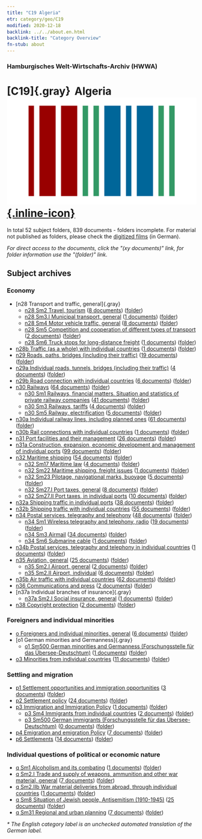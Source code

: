 ```yaml
---
title: "C19 Algeria"
etr: category/geo/C19
modified: 2020-12-18
backlink: ../../about.en.html
backlink-title: "Category Overview"
fn-stub: about
---
```


### Hamburgisches Welt-Wirtschafts-Archiv (HWWA)
# [C19]{.gray}&#8201; Algeria&#160; [![Wikidata item](/images/Wikidata-logo.svg){.inline-icon}](http://www.wikidata.org/entity/Q262)





In total 52 subject folders, 839 documents - folders incomplete.
For material not published as folders, please check the [digitized films](/film/h1_sh) (in German).

_For direct access to the documents, click the "(xy documents)" link, for folder information use the "(folder)" link._

## Subject archives



### Economy

- [n28 Transport and traffic, general]{.gray}
  - [n28 Sm2 Travel, tourism](../../../subject/about.en.html#n28_Sm2) (<a href="https://dfg-viewer.de/show/?tx_dlf[id]=https://pm20.zbw.eu/mets/sh/1413xx/141354/1616xx/161625/public.mets.en.xml" target="_blank">8 documents</a>) ([folder](http://purl.org/pressemappe20/folder/sh/141354,161625))
  - [n28 Sm3.I Municipal transport, general](../../../subject/about.en.html#n28_Sm3.I) (<a href="https://dfg-viewer.de/show/?tx_dlf[id]=https://pm20.zbw.eu/mets/sh/1413xx/141354/1455xx/145513/public.mets.en.xml" target="_blank">1 documents</a>) ([folder](http://purl.org/pressemappe20/folder/sh/141354,145513))
  - [n28 Sm4 Motor vehicle traffic, general](../../../subject/about.en.html#n28_Sm4) (<a href="https://dfg-viewer.de/show/?tx_dlf[id]=https://pm20.zbw.eu/mets/sh/1413xx/141354/1455xx/145515/public.mets.en.xml" target="_blank">8 documents</a>) ([folder](http://purl.org/pressemappe20/folder/sh/141354,145515))
  - [n28 Sm5 Competition and cooperation of different types of transport](../../../subject/about.en.html#n28_Sm5) (<a href="https://dfg-viewer.de/show/?tx_dlf[id]=https://pm20.zbw.eu/mets/sh/1413xx/141354/1455xx/145516/public.mets.en.xml" target="_blank">2 documents</a>) ([folder](http://purl.org/pressemappe20/folder/sh/141354,145516))
  - [n28 Sm6 Truck stops for long-distance freight](../../../subject/about.en.html#n28_Sm6) (<a href="https://dfg-viewer.de/show/?tx_dlf[id]=https://pm20.zbw.eu/mets/sh/1413xx/141354/1455xx/145517/public.mets.en.xml" target="_blank">1 documents</a>) ([folder](http://purl.org/pressemappe20/folder/sh/141354,145517))
- [n28b Traffic (as a whole) with individual countries](../../../subject/about.en.html#n28b) (<a href="https://dfg-viewer.de/show/?tx_dlf[id]=https://pm20.zbw.eu/mets/sh/1413xx/141354/1455xx/145523/public.mets.en.xml" target="_blank">1 documents</a>) ([folder](http://purl.org/pressemappe20/folder/sh/141354,145523))
- [n29 Roads, paths, bridges (including their traffic)](../../../subject/about.en.html#n29) (<a href="https://dfg-viewer.de/show/?tx_dlf[id]=https://pm20.zbw.eu/mets/sh/1413xx/141354/1455xx/145524/public.mets.en.xml" target="_blank">19 documents</a>) ([folder](http://purl.org/pressemappe20/folder/sh/141354,145524))
- [n29a Individual roads, tunnels, bridges (including their traffic)](../../../subject/about.en.html#n29a) (<a href="https://dfg-viewer.de/show/?tx_dlf[id]=https://pm20.zbw.eu/mets/sh/1413xx/141354/1455xx/145529/public.mets.en.xml" target="_blank">4 documents</a>) ([folder](http://purl.org/pressemappe20/folder/sh/141354,145529))
- [n29b Road connection with individual countries](../../../subject/about.en.html#n29b) (<a href="https://dfg-viewer.de/show/?tx_dlf[id]=https://pm20.zbw.eu/mets/sh/1413xx/141354/1455xx/145530/public.mets.en.xml" target="_blank">6 documents</a>) ([folder](http://purl.org/pressemappe20/folder/sh/141354,145530))
- [n30 Railways](../../../subject/about.en.html#n30) (<a href="https://dfg-viewer.de/show/?tx_dlf[id]=https://pm20.zbw.eu/mets/sh/1413xx/141354/1455xx/145531/public.mets.en.xml" target="_blank">64 documents</a>) ([folder](http://purl.org/pressemappe20/folder/sh/141354,145531))
  - [n30 Sm1 Railways, financial matters. Situation and statistics of private railway companies](../../../subject/about.en.html#n30_Sm1) (<a href="https://dfg-viewer.de/show/?tx_dlf[id]=https://pm20.zbw.eu/mets/sh/1413xx/141354/1455xx/145532/public.mets.en.xml" target="_blank">41 documents</a>) ([folder](http://purl.org/pressemappe20/folder/sh/141354,145532))
  - [n30 Sm3 Railways, tariffs](../../../subject/about.en.html#n30_Sm3) (<a href="https://dfg-viewer.de/show/?tx_dlf[id]=https://pm20.zbw.eu/mets/sh/1413xx/141354/1455xx/145534/public.mets.en.xml" target="_blank">4 documents</a>) ([folder](http://purl.org/pressemappe20/folder/sh/141354,145534))
  - [n30 Sm5 Railway, electrification](../../../subject/about.en.html#n30_Sm5) (<a href="https://dfg-viewer.de/show/?tx_dlf[id]=https://pm20.zbw.eu/mets/sh/1413xx/141354/1455xx/145536/public.mets.en.xml" target="_blank">5 documents</a>) ([folder](http://purl.org/pressemappe20/folder/sh/141354,145536))
- [n30a Individual railway lines, including planned ones](../../../subject/about.en.html#n30a) (<a href="https://dfg-viewer.de/show/?tx_dlf[id]=https://pm20.zbw.eu/mets/sh/1413xx/141354/1455xx/145556/public.mets.en.xml" target="_blank">61 documents</a>) ([folder](http://purl.org/pressemappe20/folder/sh/141354,145556))
- [n30b Rail connections with individual countries](../../../subject/about.en.html#n30b) (<a href="https://dfg-viewer.de/show/?tx_dlf[id]=https://pm20.zbw.eu/mets/sh/1413xx/141354/1455xx/145562/public.mets.en.xml" target="_blank">1 documents</a>) ([folder](http://purl.org/pressemappe20/folder/sh/141354,145562))
- [n31 Port facilities and their management](../../../subject/about.en.html#n31) (<a href="https://dfg-viewer.de/show/?tx_dlf[id]=https://pm20.zbw.eu/mets/sh/1413xx/141354/1455xx/145563/public.mets.en.xml" target="_blank">26 documents</a>) ([folder](http://purl.org/pressemappe20/folder/sh/141354,145563))
- [n31a Construction, expansion, economic development and management of individual ports](../../../subject/about.en.html#n31a) (<a href="https://dfg-viewer.de/show/?tx_dlf[id]=https://pm20.zbw.eu/mets/sh/1413xx/141354/1455xx/145565/public.mets.en.xml" target="_blank">99 documents</a>) ([folder](http://purl.org/pressemappe20/folder/sh/141354,145565))
- [n32 Maritime shipping](../../../subject/about.en.html#n32) (<a href="https://dfg-viewer.de/show/?tx_dlf[id]=https://pm20.zbw.eu/mets/sh/1413xx/141354/1455xx/145567/public.mets.en.xml" target="_blank">54 documents</a>) ([folder](http://purl.org/pressemappe20/folder/sh/141354,145567))
  - [n32 Sm17 Maritime law](../../../subject/about.en.html#n32_Sm17) (<a href="https://dfg-viewer.de/show/?tx_dlf[id]=https://pm20.zbw.eu/mets/sh/1413xx/141354/1615xx/161598/public.mets.en.xml" target="_blank">4 documents</a>) ([folder](http://purl.org/pressemappe20/folder/sh/141354,161598))
  - [n32 Sm22 Maritime shipping, freight issues](../../../subject/about.en.html#n32_Sm22) (<a href="https://dfg-viewer.de/show/?tx_dlf[id]=https://pm20.zbw.eu/mets/sh/1413xx/141354/1455xx/145595/public.mets.en.xml" target="_blank">1 documents</a>) ([folder](http://purl.org/pressemappe20/folder/sh/141354,145595))
  - [n32 Sm23 Pilotage, navigational marks, buoyage](../../../subject/about.en.html#n32_Sm23) (<a href="https://dfg-viewer.de/show/?tx_dlf[id]=https://pm20.zbw.eu/mets/sh/1413xx/141354/1455xx/145596/public.mets.en.xml" target="_blank">5 documents</a>) ([folder](http://purl.org/pressemappe20/folder/sh/141354,145596))
  - [n32 Sm27.I Port taxes, general](../../../subject/about.en.html#n32_Sm27.I) (<a href="https://dfg-viewer.de/show/?tx_dlf[id]=https://pm20.zbw.eu/mets/sh/1413xx/141354/1456xx/145600/public.mets.en.xml" target="_blank">8 documents</a>) ([folder](http://purl.org/pressemappe20/folder/sh/141354,145600))
  - [n32 Sm27.II Port taxes, in individual ports](../../../subject/about.en.html#n32_Sm27.II) (<a href="https://dfg-viewer.de/show/?tx_dlf[id]=https://pm20.zbw.eu/mets/sh/1413xx/141354/1456xx/145601/public.mets.en.xml" target="_blank">10 documents</a>) ([folder](http://purl.org/pressemappe20/folder/sh/141354,145601))
- [n32a Shipping traffic in individual ports](../../../subject/about.en.html#n32a) (<a href="https://dfg-viewer.de/show/?tx_dlf[id]=https://pm20.zbw.eu/mets/sh/1413xx/141354/1456xx/145644/public.mets.en.xml" target="_blank">38 documents</a>) ([folder](http://purl.org/pressemappe20/folder/sh/141354,145644))
- [n32b Shipping traffic with individual countries](../../../subject/about.en.html#n32b) (<a href="https://dfg-viewer.de/show/?tx_dlf[id]=https://pm20.zbw.eu/mets/sh/1413xx/141354/1456xx/145645/public.mets.en.xml" target="_blank">55 documents</a>) ([folder](http://purl.org/pressemappe20/folder/sh/141354,145645))
- [n34 Postal services, telegraphy and telephony](../../../subject/about.en.html#n34) (<a href="https://dfg-viewer.de/show/?tx_dlf[id]=https://pm20.zbw.eu/mets/sh/1413xx/141354/1456xx/145662/public.mets.en.xml" target="_blank">48 documents</a>) ([folder](http://purl.org/pressemappe20/folder/sh/141354,145662))
  - [n34 Sm1 Wireless telegraphy and telephony, radio](../../../subject/about.en.html#n34_Sm1) (<a href="https://dfg-viewer.de/show/?tx_dlf[id]=https://pm20.zbw.eu/mets/sh/1413xx/141354/1456xx/145663/public.mets.en.xml" target="_blank">19 documents</a>) ([folder](http://purl.org/pressemappe20/folder/sh/141354,145663))
  - [n34 Sm3 Airmail](../../../subject/about.en.html#n34_Sm3) (<a href="https://dfg-viewer.de/show/?tx_dlf[id]=https://pm20.zbw.eu/mets/sh/1413xx/141354/1456xx/145665/public.mets.en.xml" target="_blank">34 documents</a>) ([folder](http://purl.org/pressemappe20/folder/sh/141354,145665))
  - [n34 Sm6 Submarine cable](../../../subject/about.en.html#n34_Sm6) (<a href="https://dfg-viewer.de/show/?tx_dlf[id]=https://pm20.zbw.eu/mets/sh/1413xx/141354/1456xx/145668/public.mets.en.xml" target="_blank">1 documents</a>) ([folder](http://purl.org/pressemappe20/folder/sh/141354,145668))
- [n34b Postal services, telegraphy and telephony in individual countries](../../../subject/about.en.html#n34b) (<a href="https://dfg-viewer.de/show/?tx_dlf[id]=https://pm20.zbw.eu/mets/sh/1413xx/141354/1456xx/145680/public.mets.en.xml" target="_blank">1 documents</a>) ([folder](http://purl.org/pressemappe20/folder/sh/141354,145680))
- [n35 Aviation, general](../../../subject/about.en.html#n35) (<a href="https://dfg-viewer.de/show/?tx_dlf[id]=https://pm20.zbw.eu/mets/sh/1413xx/141354/1456xx/145681/public.mets.en.xml" target="_blank">25 documents</a>) ([folder](http://purl.org/pressemappe20/folder/sh/141354,145681))
  - [n35 Sm2.I Airport, general](../../../subject/about.en.html#n35_Sm2.I) (<a href="https://dfg-viewer.de/show/?tx_dlf[id]=https://pm20.zbw.eu/mets/sh/1413xx/141354/1456xx/145683/public.mets.en.xml" target="_blank">2 documents</a>) ([folder](http://purl.org/pressemappe20/folder/sh/141354,145683))
  - [n35 Sm2.II Airport, individual](../../../subject/about.en.html#n35_Sm2.II) (<a href="https://dfg-viewer.de/show/?tx_dlf[id]=https://pm20.zbw.eu/mets/sh/1413xx/141354/1456xx/145684/public.mets.en.xml" target="_blank">6 documents</a>) ([folder](http://purl.org/pressemappe20/folder/sh/141354,145684))
- [n35b Air traffic with individual countries](../../../subject/about.en.html#n35b) (<a href="https://dfg-viewer.de/show/?tx_dlf[id]=https://pm20.zbw.eu/mets/sh/1413xx/141354/1457xx/145706/public.mets.en.xml" target="_blank">62 documents</a>) ([folder](http://purl.org/pressemappe20/folder/sh/141354,145706))
- [n36 Communications and press](../../../subject/about.en.html#n36) (<a href="https://dfg-viewer.de/show/?tx_dlf[id]=https://pm20.zbw.eu/mets/sh/1413xx/141354/1457xx/145707/public.mets.en.xml" target="_blank">2 documents</a>) ([folder](http://purl.org/pressemappe20/folder/sh/141354,145707))
- [n37a Individual branches of insurance]{.gray}
  - [n37a Sm2.I Social insurance, general](../../../subject/about.en.html#n37a_Sm2.I) (<a href="https://dfg-viewer.de/show/?tx_dlf[id]=https://pm20.zbw.eu/mets/sh/1413xx/141354/1457xx/145733/public.mets.en.xml" target="_blank">1 documents</a>) ([folder](http://purl.org/pressemappe20/folder/sh/141354,145733))
- [n38 Copyright protection](../../../subject/about.en.html#n38) (<a href="https://dfg-viewer.de/show/?tx_dlf[id]=https://pm20.zbw.eu/mets/sh/1413xx/141354/1457xx/145757/public.mets.en.xml" target="_blank">2 documents</a>) ([folder](http://purl.org/pressemappe20/folder/sh/141354,145757))

### Foreigners and individual minorities

- [o Foreigners and individual minorities, general](../../../subject/about.en.html#o) (<a href="https://dfg-viewer.de/show/?tx_dlf[id]=https://pm20.zbw.eu/mets/sh/1413xx/141354/1459xx/145908/public.mets.en.xml" target="_blank">6 documents</a>) ([folder](http://purl.org/pressemappe20/folder/sh/141354,145908))
- [o1 German minorities and Germanness]{.gray}
  - [o1 Sm500 German minorities and Germanness (Forschungsstelle für das Übersee-Deutschtum)](../../../subject/about.en.html#o1_Sm500) (<a href="https://dfg-viewer.de/show/?tx_dlf[id]=https://pm20.zbw.eu/mets/sh/1413xx/141354/1459xx/145911/public.mets.en.xml" target="_blank">1 documents</a>) ([folder](http://purl.org/pressemappe20/folder/sh/141354,145911))
- [o3 Minorities from individual countries](../../../subject/about.en.html#o3) (<a href="https://dfg-viewer.de/show/?tx_dlf[id]=https://pm20.zbw.eu/mets/sh/1413xx/141354/1822xx/182220/public.mets.en.xml" target="_blank">11 documents</a>) ([folder](http://purl.org/pressemappe20/folder/sh/141354,182220))

### Settling and migration

- [p1 Settlement opportunities and immigration opportunities](../../../subject/about.en.html#p1) (<a href="https://dfg-viewer.de/show/?tx_dlf[id]=https://pm20.zbw.eu/mets/sh/1413xx/141354/1459xx/145914/public.mets.en.xml" target="_blank">3 documents</a>) ([folder](http://purl.org/pressemappe20/folder/sh/141354,145914))
- [p2 Settlement policy](../../../subject/about.en.html#p2) (<a href="https://dfg-viewer.de/show/?tx_dlf[id]=https://pm20.zbw.eu/mets/sh/1413xx/141354/1459xx/145915/public.mets.en.xml" target="_blank">24 documents</a>) ([folder](http://purl.org/pressemappe20/folder/sh/141354,145915))
- [p3 Immigration and Immigration Policy](../../../subject/about.en.html#p3) (<a href="https://dfg-viewer.de/show/?tx_dlf[id]=https://pm20.zbw.eu/mets/sh/1413xx/141354/1459xx/145917/public.mets.en.xml" target="_blank">1 documents</a>) ([folder](http://purl.org/pressemappe20/folder/sh/141354,145917))
  - [p3 Sm4 Immigrants from individual countries](../../../subject/about.en.html#p3_Sm4) (<a href="https://dfg-viewer.de/show/?tx_dlf[id]=https://pm20.zbw.eu/mets/sh/1413xx/141354/1822xx/182222/public.mets.en.xml" target="_blank">2 documents</a>) ([folder](http://purl.org/pressemappe20/folder/sh/141354,182222))
  - [p3 Sm500 German immigrants (Forschungsstelle für das Übersee-Deutschtum)](../../../subject/about.en.html#p3_Sm500) (<a href="https://dfg-viewer.de/show/?tx_dlf[id]=https://pm20.zbw.eu/mets/sh/1413xx/141354/1459xx/145921/public.mets.en.xml" target="_blank">0 documents</a>) ([folder](http://purl.org/pressemappe20/folder/sh/141354,145921))
- [p4 Emigration and emigration Policy](../../../subject/about.en.html#p4) (<a href="https://dfg-viewer.de/show/?tx_dlf[id]=https://pm20.zbw.eu/mets/sh/1413xx/141354/1459xx/145925/public.mets.en.xml" target="_blank">7 documents</a>) ([folder](http://purl.org/pressemappe20/folder/sh/141354,145925))
- [p6 Settlements](../../../subject/about.en.html#p6) (<a href="https://dfg-viewer.de/show/?tx_dlf[id]=https://pm20.zbw.eu/mets/sh/1413xx/141354/1459xx/145931/public.mets.en.xml" target="_blank">14 documents</a>) ([folder](http://purl.org/pressemappe20/folder/sh/141354,145931))

### Individual questions of political or economic nature

- [q Sm1 Alcoholism and its combating](../../../subject/about.en.html#q_Sm1) (<a href="https://dfg-viewer.de/show/?tx_dlf[id]=https://pm20.zbw.eu/mets/sh/1413xx/141354/1459xx/145941/public.mets.en.xml" target="_blank">1 documents</a>) ([folder](http://purl.org/pressemappe20/folder/sh/141354,145941))
- [q Sm2.I Trade and supply of weapons, ammunition and other war material, general](../../../subject/about.en.html#q_Sm2.I) (<a href="https://dfg-viewer.de/show/?tx_dlf[id]=https://pm20.zbw.eu/mets/sh/1413xx/141354/1459xx/145942/public.mets.en.xml" target="_blank">7 documents</a>) ([folder](http://purl.org/pressemappe20/folder/sh/141354,145942))
- [q Sm2.IIb War material deliveries from abroad, through individual countries](../../../subject/about.en.html#q_Sm2.IIb) (<a href="https://dfg-viewer.de/show/?tx_dlf[id]=https://pm20.zbw.eu/mets/sh/1413xx/141354/1459xx/145944/public.mets.en.xml" target="_blank">1 documents</a>) ([folder](http://purl.org/pressemappe20/folder/sh/141354,145944))
- [q Sm8 Situation of Jewish people, Antisemitism (1910-1945)](../../../subject/about.en.html#q_Sm8) (<a href="https://dfg-viewer.de/show/?tx_dlf[id]=https://pm20.zbw.eu/mets/sh/1413xx/141354/1459xx/145952/public.mets.en.xml" target="_blank">25 documents</a>) ([folder](http://purl.org/pressemappe20/folder/sh/141354,145952))
- [q Sm31 Regional and urban planning](../../../subject/about.en.html#q_Sm31) (<a href="https://dfg-viewer.de/show/?tx_dlf[id]=https://pm20.zbw.eu/mets/sh/1413xx/141354/1459xx/145983/public.mets.en.xml" target="_blank">7 documents</a>) ([folder](http://purl.org/pressemappe20/folder/sh/141354,145983))


_* The English category label is an unchecked automated translation of the German label._

